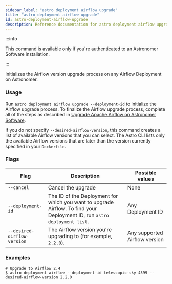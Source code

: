 ```yaml
---
sidebar_label: "astro deployment airflow upgrade"
title: "astro deployment airflow upgrade"
id: astro-deployment-airflow-upgrade
description: Reference documentation for astro deployment airflow upgrade.
---
```


:::info 

This command is available only if you're authenticated to an Astronomer Software installation. 

:::

Initializes the Airflow version upgrade process on any Airflow Deployment on Astronomer.

### Usage

Run `astro deployment airflow upgrade --deployment-id` to initialize the Airflow upgrade process. To finalize the Airflow upgrade process, complete all of the steps as described in [Upgrade Apache Airflow on Astronomer Software](https://docs.astronomer.io/software/manage-airflow-versions).

If you do not specify `--desired-airflow-version`, this command creates a list of available Airflow versions that you can select. The Astro CLI lists only the available Airflow versions that are later than the version currently specified in your `Dockerfile`.


### Flags

| Flag                        | Description                                                                                                                    | Possible values
| --------------------------- | ---------- | ------------------------------------------------------------------------------------------------------------------------ |
| `--cancel` | Cancel the upgrade                                                                | None | 
| `--deployment-id`           | The ID of the Deployment for which you want to upgrade Airflow. To find your Deployment ID, run `astro deployment list`.     | Any Deployment ID |
| `--desired-airflow-version` | The Airflow version you're upgrading to (for example, `2.2.0`).                                                                | Any supported Airflow version | 



### Examples 

```
# Upgrade to Airflow 2.4 
$ astro deployment airflow --deployment-id telescopic-sky-4599 --desired-airflow-version 2.2.0
```